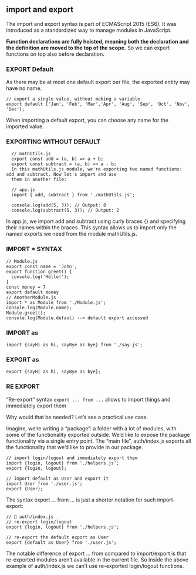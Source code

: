 ## import and export
The import and export syntax is part of ECMAScript 2015 (ES6). It was introduced as a standardized way
to manage modules in JavaScript. 

**Function declarations are fully hoisted, meaning both the declaration and the definition are moved to the top of the scope.**
So we can export functions on top also before declaration.
### EXPORT Default
As there may be at most one default export per file, the exported entity may have no name.
``` 
// export a single value, without making a variable
export default ['Jan', 'Feb', 'Mar','Apr', 'Aug', 'Sep', 'Oct', 'Nov', 'Dec'];
```
When importing a default export, you can choose any name for the imported value.

### EXPORTING WITHOUT DEFAULT
```
  // mathUtils.js
  export const add = (a, b) => a + b;
  export const subtract = (a, b) => a - b;
  In this mathUtils.js module, we're exporting two named functions: add and subtract. Now let's import and use
  them in another file:

  // app.js
  import { add, subtract } from './mathUtils.js';

  console.log(add(5, 3)); // Output: 8
  console.log(subtract(5, 3)); // Output: 2
```

In app.js, we import add and subtract using curly braces {} and specifying their names within the braces.
This syntax allows us to import only the named exports we need from the module mathUtils.js.

### IMPORT * SYNTAX
```
// Module.js
export const name = 'John';
export function greet() {
  console.log('Hello!');
}
const money = 7
export default money
// AnotherModule.js
import * as Module from './Module.js';
console.log(Module.name);
Module.greet();
console.log(Module.defaul) --> default export accessed
```
### IMPORT as
`import {sayHi as hi, sayBye as bye} from './say.js';`

### EXPORT as
`export {sayHi as hi, sayBye as bye};`

### RE EXPORT
“Re-export” syntax `export ... from ...` allows to import things and immediately export them

Why would that be needed? Let’s see a practical use case.

Imagine, we’re writing a “package”: a folder with a lot of modules, with some of the functionality exported outside. We’d like to expose the package functionality via a single entry point.
The “main file”, auth/index.js exports all the functionality that we’d like to provide in our package.
```
// import login/logout and immediately export them
import {login, logout} from './helpers.js';
export {login, logout};

// import default as User and export it
import User from './user.js';
export {User};
```

The syntax export ... from ... is just a shorter notation for such import-export:
```
// 📁 auth/index.js
// re-export login/logout
export {login, logout} from './helpers.js';

// re-export the default export as User
export {default as User} from './user.js';
```

The notable difference of export ... from compared to import/export is that re-exported modules aren’t available in the current file. So inside the above example of auth/index.js we can’t use re-exported login/logout functions.